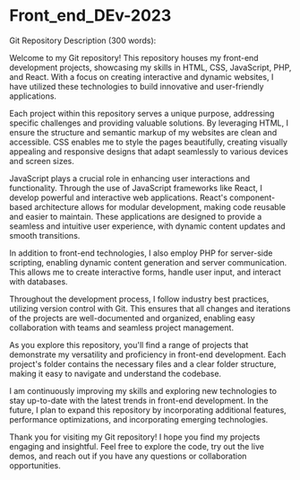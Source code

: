 # Front_end_DEv-2023
Git Repository Description (300 words):

Welcome to my Git repository! This repository houses my front-end development projects, showcasing my skills in HTML, CSS, JavaScript, PHP, and React. With a focus on creating interactive and dynamic websites, I have utilized these technologies to build innovative and user-friendly applications.

Each project within this repository serves a unique purpose, addressing specific challenges and providing valuable solutions. By leveraging HTML, I ensure the structure and semantic markup of my websites are clean and accessible. CSS enables me to style the pages beautifully, creating visually appealing and responsive designs that adapt seamlessly to various devices and screen sizes.

JavaScript plays a crucial role in enhancing user interactions and functionality. Through the use of JavaScript frameworks like React, I develop powerful and interactive web applications. React's component-based architecture allows for modular development, making code reusable and easier to maintain. These applications are designed to provide a seamless and intuitive user experience, with dynamic content updates and smooth transitions.

In addition to front-end technologies, I also employ PHP for server-side scripting, enabling dynamic content generation and server communication. This allows me to create interactive forms, handle user input, and interact with databases.

Throughout the development process, I follow industry best practices, utilizing version control with Git. This ensures that all changes and iterations of the projects are well-documented and organized, enabling easy collaboration with teams and seamless project management.

As you explore this repository, you'll find a range of projects that demonstrate my versatility and proficiency in front-end development. Each project's folder contains the necessary files and a clear folder structure, making it easy to navigate and understand the codebase.

I am continuously improving my skills and exploring new technologies to stay up-to-date with the latest trends in front-end development. In the future, I plan to expand this repository by incorporating additional features, performance optimizations, and incorporating emerging technologies.

Thank you for visiting my Git repository! I hope you find my projects engaging and insightful. Feel free to explore the code, try out the live demos, and reach out if you have any questions or collaboration opportunities.
